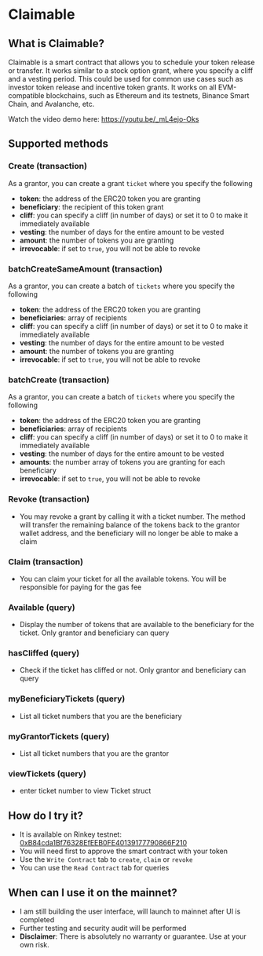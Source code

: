 # Claimable
## What is Claimable?
Claimable is a smart contract that allows you to schedule your token release or transfer. It works similar to a stock option grant, where you specify a cliff and a vesting period. This could be used for common use cases such as investor token release and incentive token grants. It works on all EVM-compatible blockchains, such as Ethereum and its testnets, Binance Smart Chain, and Avalanche, etc.

Watch the video demo here: https://youtu.be/_mL4ejo-Oks

## Supported methods
### Create (transaction)
As a grantor, you can create a grant `ticket` where you specify the following
- **token**: the address of the ERC20 token you are granting
- **beneficiary**: the recipient of this token grant
- **cliff**: you can specify a cliff (in number of days) or set it to 0 to make it immediately available
- **vesting**: the number of days for the entire amount to be vested
- **amount**: the number of tokens you are granting
- **irrevocable**: if set to `true`, you will not be able to revoke
### batchCreateSameAmount (transaction)
As a grantor, you can create a batch of `tickets` where you specify the following
- **token**: the address of the ERC20 token you are granting
- **beneficiaries**: array of recipients
- **cliff**: you can specify a cliff (in number of days) or set it to 0 to make it immediately available
- **vesting**: the number of days for the entire amount to be vested
- **amount**: the number of tokens you are granting
- **irrevocable**: if set to `true`, you will not be able to revoke
### batchCreate (transaction)
As a grantor, you can create a batch of `tickets` where you specify the following
- **token**: the address of the ERC20 token you are granting
- **beneficiaries**: array of recipients
- **cliff**: you can specify a cliff (in number of days) or set it to 0 to make it immediately available
- **vesting**: the number of days for the entire amount to be vested
- **amounts**: the number array of tokens you are granting for each beneficiary
- **irrevocable**: if set to `true`, you will not be able to revoke

### Revoke (transaction)
- You may revoke a grant by calling it with a ticket number. The method will transfer the remaining balance of the tokens back to the grantor wallet address, and the beneficiary will no longer be able to make a claim

### Claim (transaction)
- You can claim your ticket for all the available tokens. You will be responsible for paying for the gas fee

### Available (query)
- Display the number of tokens that are available to the beneficiary for the ticket. Only grantor and beneficiary can query

### hasCliffed (query)
- Check if the ticket has cliffed or not. Only grantor and beneficiary can query

### myBeneficiaryTickets (query)
- List all ticket numbers that you are the beneficiary

### myGrantorTickets (query)
- List all ticket numbers that you are the grantor

### viewTickets (query)
- enter ticket number to view Ticket struct


## How do I try it?
- It is available on Rinkey testnet: [0xB84cda1Bf76328EfEEB0FE40139177790866F210](https://rinkeby.etherscan.io/address/0xB84cda1Bf76328EfEEB0FE40139177790866F210#writeContract)
- You will need first to approve the smart contract with your token
- Use the `Write Contract` tab to `create`, `claim` or `revoke`
- You can use the `Read Contract` tab for queries

## When can I use it on the mainnet?
- I am still building the user interface, will launch to mainnet after UI is completed
- Further testing and security audit will be performed
- **Disclaimer**: There is absolutely no warranty or guarantee. Use at your own risk.
